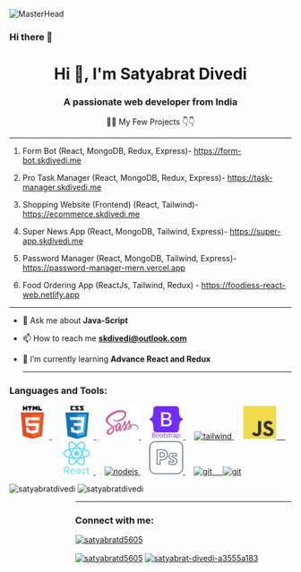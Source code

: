 ![MasterHead](https://mir-s3-cdn-cf.behance.net/project_modules/fs/54b6c068097599.5b50bca476b9b.gif)
### Hi there 👋

<h1 align="center">Hi 👋, I'm Satyabrat Divedi</h1>
<h3 align="center">A passionate web developer from India</h3>
 <p align="center" >👨‍💻 My Few Projects 👇👇 </p>
 <hr></hr>


1. Form Bot (React, MongoDB, Redux,
Express)- https://form-bot.skdivedi.me

2. Pro Task Manager (React, MongoDB, Redux,
Express)- https://task-manager.skdivedi.me

3. Shopping Website (Frontend) (React, Tailwind)- https://ecommerce.skdivedi.me

4. Super News App (React, MongoDB, Tailwind,
Express)- https://super-app.skdivedi.me

5. Password Manager (React, MongoDB, Tailwind,
Express)- https://password-manager-mern.vercel.app

6. Food Ordering App (ReactJs, Tailwind, Redux) -
https://foodiess-react-web.netlify.app

<hr/>


- 💬 Ask me about **Java-Script**
- 📫 How to reach me **skdivedi@outlook.com**
- 🌱 I’m currently learning **Advance React and Redux**


  <hr></hr>
<h3 align="left">Languages and Tools:</h3>

<p align="center"> <a href="https://www.w3.org/html/" target="_blank" rel="noreferrer"> <img
        src="https://raw.githubusercontent.com/devicons/devicon/master/icons/html5/html5-original-wordmark.svg"
        alt="html5" width="60" height="60" /> </a> &nbsp &nbsp  <a href="https://www.w3schools.com/css/" target="_blank" rel="noreferrer"> <img
        src="https://raw.githubusercontent.com/devicons/devicon/master/icons/css3/css3-original-wordmark.svg" alt="css3"
        width="60" height="60" /> </a> &nbsp &nbsp <a href="https://sass-lang.com" target="_blank" rel="noreferrer"> <img
        src="https://raw.githubusercontent.com/devicons/devicon/master/icons/sass/sass-original.svg" alt="sass"
        width="60" height="60" /> </a> &nbsp &nbsp <a href="https://getbootstrap.com" target="_blank" rel="noreferrer"> <img
        src="https://raw.githubusercontent.com/devicons/devicon/master/icons/bootstrap/bootstrap-plain-wordmark.svg"
  alt="bootstrap" width="60" height="60" /> </a> &nbsp &nbsp <a href="https://tailwindcss.com/" target="_blank" rel="noreferrer"> <img
        src="https://www.vectorlogo.zone/logos/tailwindcss/tailwindcss-icon.svg" alt="tailwind" width="60"
        height="60" /> </a> &nbsp &nbsp <a href="https://developer.mozilla.org/en-US/docs/Web/JavaScript" target="_blank" rel="noreferrer"> <img
        src="https://raw.githubusercontent.com/devicons/devicon/master/icons/javascript/javascript-original.svg"
        alt="javascript" width="60" height="60" /> &nbsp &nbsp </a> <a href="https://reactjs.org/" target="_blank" rel="noreferrer">
      <img src="https://raw.githubusercontent.com/devicons/devicon/master/icons/react/react-original-wordmark.svg"
        alt="react" width="60" height="60" /> </a> &nbsp &nbsp <a href="https://nodejs.org" target="_blank" rel="noreferrer">
      <img src="https://www.svgrepo.com/show/303266/nodejs-icon-logo.svg"
        alt="nodejs" width="60" height="60" /> </a> &nbsp &nbsp <a href="https://www.photoshop.com/en" target="_blank" rel="noreferrer"> <img
        src="https://raw.githubusercontent.com/devicons/devicon/master/icons/photoshop/photoshop-line.svg"
        alt="photoshop" width="60" height="60" /> </a> &nbsp &nbsp <a href="https://git-scm.com/" target="_blank" rel="noreferrer"> <img
      src="https://www.svgrepo.com/show/331724/github-code-source.svg" alt="git" width="60" height="60" /> &nbsp &nbsp <a href="https://git-scm.com/" target="_blank" rel="noreferrer"> <img
      src="https://raw.githubusercontent.com/reduxjs/redux/master/logo/logo.png" alt="git" width="60" height="60" /> </a></p>
      
      

<p><img height="160px" align="left" src="https://github-readme-stats.vercel.app/api/top-langs?username=satyabratdivedi&show_icons=true&locale=en&layout=compact" alt="satyabratdivedi" /></p>

<p>&nbsp;<img height="160px" src="https://github-readme-stats.vercel.app/api?username=satyabratdivedi&show_icons=true&locale=en" alt="satyabratdivedi" /></p>

  <hr></hr>

<h3 align="left">Connect with me:</h3>
<p align="left"> <a href="https://twitter.com/satyabratd5605" target="blank"><img src="https://img.shields.io/twitter/follow/satyabratd5605?logo=twitter&style=for-the-badge" alt="satyabratd5605" /></a> </p>
<p align="left">
<a href="https://twitter.com/satyabratd5605" target="blank"><img align="center" src="https://raw.githubusercontent.com/rahuldkjain/github-profile-readme-generator/master/src/images/icons/Social/twitter.svg" alt="satyabratd5605" height="30" width="40" /></a>
<a href="https://linkedin.com/in/satyabrat-divedi-a3555a183" target="blank"><img align="center" src="https://raw.githubusercontent.com/rahuldkjain/github-profile-readme-generator/master/src/images/icons/Social/linked-in-alt.svg" alt="satyabrat-divedi-a3555a183" height="30" width="40" /></a>
</p>
